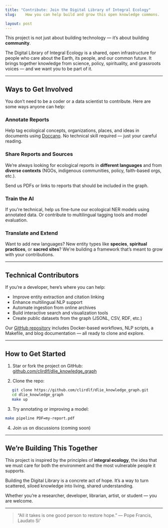 ```yaml
---
title: "Contribute: Join the Digital Library of Integral Ecology"
slug:    How you can help build and grow this open knowledge commons.

layout: post
---
```



This project is not just about building technology — it’s about building **community**.

The Digital Library of Integral Ecology is a shared, open infrastructure for people who care about the Earth, its people, and our common future. It brings together knowledge from science, policy, spirituality, and grassroots voices — and we want you to be part of it.

---

## Ways to Get Involved

You don’t need to be a coder or a data scientist to contribute. Here are some ways anyone can help:

### Annotate Reports
Help tag ecological concepts, organizations, places, and ideas in documents using [Doccano](https://github.com/doccano/doccano). No technical skill required — just your careful reading.

### Share Reports and Sources
We’re always looking for ecological reports in **different languages** and from **diverse contexts** (NGOs, indigenous communities, policy, faith-based orgs, etc.).

Send us PDFs or links to reports that should be included in the graph.

### Train the AI
If you're technical, help us fine-tune our ecological NER models using annotated data. Or contribute to multilingual tagging tools and model evaluation.

### Translate and Extend
Want to add new languages? New entity types like **species**, **spiritual practices**, or **sacred sites**? We're building a framework that’s meant to grow with your contributions.

---

## Technical Contributors

If you’re a developer, here’s where you can help:

- Improve entity extraction and citation linking
- Enhance multilingual NLP support
- Automate ingestion from online archives
- Build interactive search and visualization tools
- Create public datasets from the graph (JSONL, CSV, RDF, etc.)

Our [GitHub repository](https://github.com/clirdlf/dlie_knowledge_graph) includes Docker-based workflows, NLP scripts, a Makefile, and blog documentation — all ready to clone and explore.

---

## How to Get Started

1. Star or fork the project on GitHub: [github.com/clirdlf/dlie_knowledge_graph](https://github.com/clirdlf/dlie_knowledge_graph)

2. Clone the repo:
   
```bash
   git clone https://github.com/clirdlf/dlie_knowledge_graph.git
   cd dlie_knowledge_graph
   make up
```

3.	Try annotating or improving a model:

```bash
make pipeline PDF=my-report.pdf
```

4. Join us on discussions (coming soon)

---

## We’re Building This Together

This project is inspired by the principles of **integral ecology**,  the idea that we must care for both the environment and the most vulnerable people it supports.

Building the Digital Library is a concrete act of hope. It’s a way to turn scattered, siloed knowledge into living, shared understanding.

Whether you’re a researcher, developer, librarian, artist, or student — you are welcome.

---

> “All it takes is one good person to restore hope.” — Pope Francis, Laudato Si’